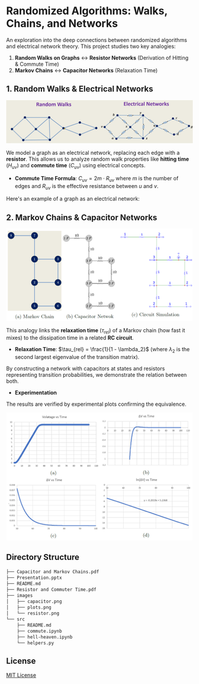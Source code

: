 # Randomized Algorithms: Walks, Chains, and Networks

An exploration into the deep connections between randomized algorithms and electrical network theory. This project studies two key analogies:
1.  **Random Walks on Graphs** ↔ **Resistor Networks** (Derivation of Hitting & Commute Time)
2.  **Markov Chains** ↔ **Capacitor Networks** (Relaxation Time)


## 1. Random Walks & Electrical Networks

<img src="images/resistor.png" width="600"/>

We model a graph as an electrical network, replacing each edge with a **resistor**. This allows us to analyze random walk properties like **hitting time** ($H_{uv}$) and **commute time** ($C_{uv}$) using electrical concepts.

* **Commute Time Formula**:
$C_{uv} = 2m \cdot R_{uv}$
where $m$ is the number of edges and $R_{uv}$ is the effective resistance between $u$ and $v$.

Here's an example of a graph as an electrical network:

## 2. Markov Chains & Capacitor Networks

<img src="images/capacitor.png" width="600"/>

This analogy links the **relaxation time** ($\tau_{rel}$) of a Markov chain (how fast it mixes) to the dissipation time in a related **RC circuit**.

* **Relaxation Time**: $\tau_{rel} = \frac{1}{1 - \lambda_2}$ (where $\lambda_2$ is the second largest eigenvalue of the transition matrix).

By constructing a network with capacitors at states and resistors representing transition probabilities, we demonstrate the relation between both.

* **Experimentation**

The results are verified by experimental plots confirming the equivalence.

<img src="images/plots.png" width="600"/>

## Directory Structure

```
├── Capacitor and Markov Chains.pdf
├── Presentation.pptx
├── README.md
├── Resistor and Commuter Time.pdf
├── images
│   ├── capacitor.png
│   ├── plots.png
│   └── resistor.png
└── src
    ├── README.md
    ├── commute.ipynb
    ├── hell-heaven.ipynb
    └── helpers.py
```

## License

[MIT License](LICENSE)
